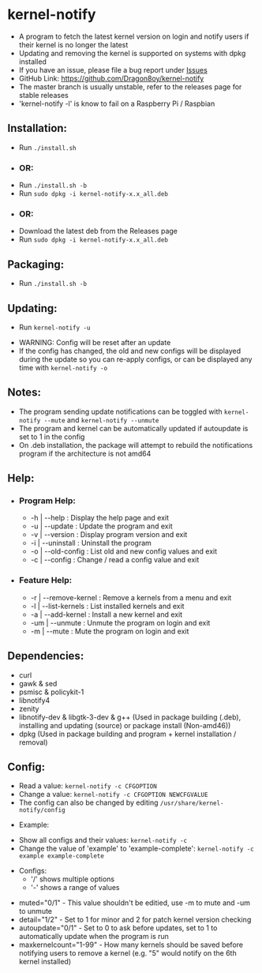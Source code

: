 # kernel-notify
 - A program to fetch the latest kernel version on login and notify users if their kernel is no longer the latest
 - Updating and removing the kernel is supported on systems with dpkg installed
 - If you have an issue, please file a bug report under [Issues](https://github.com/Dragon8oy/kernel-notify/issues "Issues")
 - GitHub Link: https://github.com/Dragon8oy/kernel-notify
 - The master branch is usually unstable, refer to the releases page for stable releases
 - 'kernel-notify -l' is know to fail on a Raspberry Pi / Raspbian

## Installation:
 * Run `./install.sh`
 - ### OR:
 * Run `./install.sh -b`
 * Run `sudo dpkg -i kernel-notify-x.x_all.deb`
 - ### OR:
 * Download the latest deb from the Releases page
 * Run `sudo dpkg -i kernel-notify-x.x_all.deb`

## Packaging:
 * Run `./install.sh -b`

## Updating:
 * Run `kernel-notify -u`
 - WARNING: Config will be reset after an update
 - If the config has changed, the old and new configs will be displayed during the update so you can re-apply configs, or can be displayed any time with `kernel-notify -o`

## Notes:
 * The program sending update notifications can be toggled with `kernel-notify --mute` and `kernel-notify --unmute`
 * The program and kernel can be automatically updated if autoupdate is set to 1 in the config
 * On .deb installation, the package will attempt to rebuild the notifications program if the architecture is not amd64

## Help:
 - ### Program Help:
   * -h  | --help       : Display the help page and exit
   * -u  | --update     : Update the program and exit
   * -v  | --version    : Display program version and exit
   * -i  | --uninstall  : Uninstall the program
   * -o  | --old-config : List old and new config values and exit
   * -c  | --config     : Change / read a config value and exit

 - ### Feature Help:
   * -r  | --remove-kernel : Remove a kernels from a menu and exit
   * -l  | --list-kernels  : List installed kernels and exit
   * -a  | --add-kernel    : Install a new kernel and exit
   * -um | --unmute        : Unmute the program on login and exit
   * -m  | --mute          : Mute the program on login and exit

## Dependencies:
 * curl
 * gawk & sed
 * psmisc & policykit-1
 * libnotify4
 * zenity
 * libnotify-dev & libgtk-3-dev & g++ (Used in package building (.deb), installing and updating (source) or package install (Non-amd46))
 * dpkg (Used in package building and program + kernel installation / removal)

## Config:
 * Read a value:   `kernel-notify -c CFGOPTION`
 * Change a value: `kernel-notify -c CFGOPTION NEWCFGVALUE`
 * The config can also be changed by editing `/usr/share/kernel-notify/config`

 - Example:
  * Show all configs and their values: `kernel-notify -c`
  * Change the value of 'example' to 'example-complete': `kernel-notify -c example example-complete`
 
 - Configs:
   * '/' shows multiple options
   * '-' shows a range of values
  * muted="0/1" - This value shouldn't be editied, use -m to mute and -um to unmute
  * detail="1/2" - Set to 1 for minor and 2 for patch kernel version checking
  * autoupdate="0/1" - Set to 0 to ask before updates, set to 1 to automatically update when the program is run
  * maxkernelcount="1-99" - How many kernels should be saved before notifying users to remove a kernel (e.g. "5" would notify on the 6th kernel installed)
